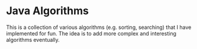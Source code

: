 # Java Algorithms
This is a collection of various algorithms (e.g. sorting, searching) that I have implemented for fun. The idea is to add more complex and interesting algorithms eventually.
